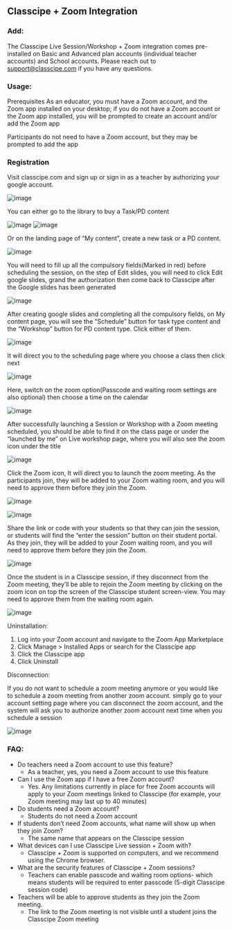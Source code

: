 ## Classcipe + Zoom Integration

### Add:
The Classcipe Live Session/Workshop + Zoom integration comes pre-installed on Basic and Advanced plan accounts (individual teacher accounts) and School accounts.
Please reach out to support@classcipe.com if you have any questions.
 
### Usage:
Prerequisites
As an educator, you must have a Zoom account, and the Zoom app installed on your desktop; if you do not have a Zoom account or the Zoom app installed, you will be prompted to create an account and/or add the Zoom app
 
Participants do not need to have a Zoom account, but they may be prompted to add the app
 
### Registration
Visit classcipe.com and sign up or sign in as a teacher by authorizing your google account. 

![image](https://user-images.githubusercontent.com/1272280/188068909-61ae3648-98e3-427a-a8e2-0bc637d26ba3.png)

You can either go to the library to buy a Task/PD content

![image](https://user-images.githubusercontent.com/1272280/188069390-1a5a73fa-24c0-45bf-917c-00ed95f18e07.png)
![image](https://user-images.githubusercontent.com/1272280/188069434-d15c7e99-e67d-4e87-8701-1342eb4a8f6a.png)

Or on the landing page of “My content”, create a new task or a PD content.

![image](https://user-images.githubusercontent.com/1272280/188069488-896031b7-fae9-4fcb-9d72-8aae315f0bcc.png)

You will need to fill up all the compulsory fields(Marked in red) before scheduling the session, on the step of Edit slides, you will need to click Edit google slides, grand the authorization then come back to Classcipe after the Google slides has been generated

![image](https://user-images.githubusercontent.com/1272280/188069564-8682f4cc-c8b3-4757-b8f2-ae99ccda1739.png)

After creating google slides and completing all the compulsory fields, on My content page, you will see the “Schedule” button for task type content and the “Workshop” button for PD content type. Click either of them.

![image](https://user-images.githubusercontent.com/1272280/188069633-1b0ecf52-c038-4343-920c-bea4d5312c91.png)

It will direct you to the scheduling page where you choose a class then click next

![image](https://user-images.githubusercontent.com/1272280/188069693-979a1589-583b-4d06-9297-be334d0c76b7.png)

Here, switch on the zoom option(Passcode and waiting room settings are also optional) then choose a time on the calendar

![image](https://user-images.githubusercontent.com/1272280/188069751-e6ac85f2-8480-4697-80e3-9d88fe0fedf6.png)

After successfully launching a Session or Workshop with a Zoom meeting scheduled, you should be able to find it on the class page or under the “launched by me” on Live workshop page, where you will also see the zoom icon under the title

![image](https://user-images.githubusercontent.com/1272280/188069799-fcc96fa0-d417-4c48-ab16-9c387e055b2a.png)

Click the Zoom icon, It will direct you to launch the zoom meeting. As the participants join, they will be added to your Zoom waiting room, and you will need to approve them before they join the Zoom. 

![image](https://user-images.githubusercontent.com/1272280/188069841-162737b2-62d0-440a-b12e-db67b23e01ea.png)

![image](https://user-images.githubusercontent.com/1272280/188069861-b7052d6f-6925-4a11-a546-f69b58e0d41b.png)

Share the link or code with your students so that they can join the session, or students will find the “enter the session” button on their student portal. As they join, they will be added to your Zoom waiting room, and you will need to approve them before they join the Zoom.

![image](https://user-images.githubusercontent.com/1272280/188069909-8b8ac3f9-eb15-4d3a-836c-3607af8f993e.png)

Once the student is in a Classcipe session, if they disconnect from the Zoom meeting, they’ll be able to rejoin the Zoom meeting by clicking on the zoom icon on top the screen of the Classcipe student screen-view. You may need to approve them from the waiting room again.

![image](https://user-images.githubusercontent.com/1272280/188069974-4b17cbd2-81a9-4d0c-962a-6365a1c01d26.png)

Uninstallation:
 
1. Log into your Zoom account and navigate to the Zoom App Marketplace
2. Click Manage > Installed Apps or search for the Classcipe app
3. Click the Classcipe app
4. Click Uninstall

Disconnection:
 
If you do not want to schedule a zoom meeting anymore or you would like to schedule a zoom meeting from another zoom account. simply go to your account setting page where you can disconnect the zoom account, and the system will ask you to authorize another zoom account next time when you schedule a session

![image](https://user-images.githubusercontent.com/1272280/188070037-1f23f581-e8e8-4748-b4ef-e6d612a966dd.png)

### FAQ:
- Do teachers need a Zoom account to use this feature?
  - As a teacher, yes, you need a Zoom account to use this feature
- Can I use the Zoom app if I have a free Zoom account? 
  - Yes. Any limitations currently in place for free Zoom accounts will apply to your Zoom meetings linked to Classcipe (for example, your Zoom meeting may last up to 40 minutes)
- Do students need a Zoom account?
  - Students do not need a Zoom account
- If students don’t need Zoom accounts, what name will show up when they join Zoom? 
  - The same name that appears on the Classcipe session 
- What devices can I use Classcipe Live session + Zoom with?
  - Classcipe + Zoom is supported on computers, and we recommend using the Chrome browser.
- What are the security features of Classcipe + Zoom sessions?
  - Teachers can enable passcode and waiting room options- which means students will be required to enter passcode (5-digit Classcipe session code)
- Teachers will be able to approve students as they join the Zoom meeting.
  - The link to the Zoom meeting is not visible until a student joins the Classcipe Zoom meeting

